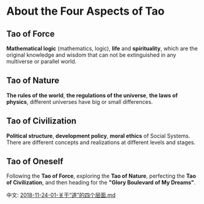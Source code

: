 # About the Four Aspects of Tao

## Tao of Force
**Mathematical logic** (mathematics, logic), **life** and **spirituality**, which are the original knowledge and wisdom that can not be extinguished in any multiverse or parallel world.
## Tao of Nature
**The rules of the world**, **the regulations of the universe**, **the laws of physics**, different universes have big or small differences.
## Tao of Civilization
**Political structure**, **development policy**, **moral ethics** of Social Systems. There are different concepts and realizations at different levels and stages.
## Tao of Oneself
Following the **Tao of Force**, exploring the **Tao of Nature**, perfecting the **Tao of Civilization**, and then heading for the **"Glory Boulevard of My Dreams"**.

中文: [2018-11-24-01-关于“道”的四个层面.md](2018-11-24-01-关于“道”的四个层面.md)